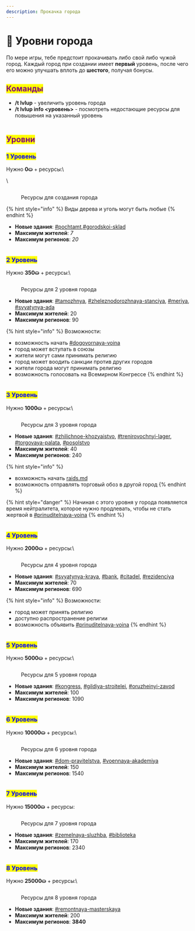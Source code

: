```yaml
---
description: Прокачка города
---
```


# 🔱 Уровни города

По мере игры, тебе предстоит прокачивать либо свой либо чужой город. Каждый город при создании имеет **первый** уровень, после чего его можно улучшать вплоть до **шестого**, получая бонусы.

## <mark style="color:purple;">Команды</mark>

* **/t lvlup** - увеличить уровень города
* **/t lvlup info <уровень>** - посмотреть недостающие ресурсы для повышения на указанный уровень

<figure><img src="../.gitbook/assets/gitlab_hr7.svg" alt=""><figcaption></figcaption></figure>

## <mark style="color:purple;">Уровни</mark>

### <mark style="color:blue;">1 Уровень</mark>

Нужно **0⛀** + ресурсы:\


\


<figure><img src="../.gitbook/assets/image (35).png" alt=""><figcaption><p>Ресурсы для создания города</p></figcaption></figure>

{% hint style="info" %}
Виды дерева и уголь могут быть любые
{% endhint %}

* **Новые здания**: [#pochtamt](buildings.md#pochtamt "mention"),[#gorodskoi-sklad](buildings.md#gorodskoi-sklad "mention")
* **Максимум жителей**: _7_
* **Максимум регионов**: _20_

<figure><img src="../.gitbook/assets/gitlab_hr7.svg" alt=""><figcaption></figcaption></figure>

### <mark style="color:blue;">2 Уровень</mark>

Нужно **350⛀** + ресурсы:\


<figure><img src="../.gitbook/assets/image (36).png" alt=""><figcaption><p>Ресурсы для 2 уровня города</p></figcaption></figure>

* **Новые здания**: [#tamozhnya](buildings.md#tamozhnya "mention"), [#zheleznodorozhnaya-stanciya](buildings.md#zheleznodorozhnaya-stanciya "mention"), [#meriya](buildings.md#meriya "mention"), [#svyatynya-ada](buildings.md#svyatynya-ada "mention")
* **Максимум жителей**: 20
* **Максимум регионов**: 90

{% hint style="info" %}
Возможности:

* возможность начать [#dogovornaya-voina](wars.md#dogovornaya-voina "mention")
* город может вступать в союзы
* жители могут сами принимать религию
* город может воодить санкции против других городов
* жители города могут принимать религию
* возможность голосовать на Всемирном Конгрессе
{% endhint %}

<figure><img src="../.gitbook/assets/gitlab_hr7.svg" alt=""><figcaption></figcaption></figure>

### <mark style="color:blue;">3 Уровень</mark>

Нужно **1000⛀** + ресурсы:\


<figure><img src="../.gitbook/assets/image (7).png" alt=""><figcaption><p>Ресурсы для 3 уровня города</p></figcaption></figure>

* **Новые здания**: [#zhilichnoe-khozyaistvo](buildings.md#zhilichnoe-khozyaistvo "mention"), [#trenirovochnyi-lager](buildings.md#trenirovochnyi-lager "mention"), [#torgovaya-palata](buildings.md#torgovaya-palata "mention"), [#posolstvo](buildings.md#posolstvo "mention")
* **Максимум жителей**: 40
* **Максимум регионов**: 240

{% hint style="info" %}
- вохможнсть начать [raids.md](raids.md "mention")
- возможность отправлять торговый обоз в другой город
{% endhint %}

{% hint style="danger" %}
Начиная с этого уровня у города появляется время нейтралитета, которое нужно продлевать, чтобы не стать жертвой в [#prinuditelnaya-voina](wars.md#prinuditelnaya-voina "mention")
{% endhint %}

<figure><img src="../.gitbook/assets/gitlab_hr7.svg" alt=""><figcaption></figcaption></figure>

### <mark style="color:blue;">4 Уровень</mark>

Нужно **2000⛀** + ресурсы:\


<figure><img src="../.gitbook/assets/image (2).png" alt=""><figcaption><p>Ресурсы для 4 уровня города</p></figcaption></figure>

* **Новые здания**: [#svyatynya-kraya](buildings.md#svyatynya-kraya "mention"), [#bank](buildings.md#bank "mention"), [#citadel](buildings.md#citadel "mention"), [#rezidenciya](buildings.md#rezidenciya "mention")
* **Максимум жителей**: 70
* **Максимум регионов**: 690

{% hint style="info" %}
Возможности:

* город может принять религию
* доступно распространение религии
* возможность объявить [#prinuditelnaya-voina](wars.md#prinuditelnaya-voina "mention")
{% endhint %}

<figure><img src="../.gitbook/assets/gitlab_hr7.svg" alt=""><figcaption></figcaption></figure>

### <mark style="color:blue;">5 Уровень</mark>

Нужно **5000⛀** + ресурсы:\


<figure><img src="../.gitbook/assets/image (3).png" alt=""><figcaption><p>Ресурсы для 5 уровня города</p></figcaption></figure>

* **Новые здания**: [#kongress](buildings.md#kongress "mention"), [#gildiya-stroitelei](buildings.md#gildiya-stroitelei "mention"), [#oruzheinyi-zavod](buildings.md#oruzheinyi-zavod "mention")
* **Максимум жителей**: 100
* **Максимум регионов**: 1090

<figure><img src="../.gitbook/assets/gitlab_hr7.svg" alt=""><figcaption></figcaption></figure>

### <mark style="color:blue;">6 Уровень</mark>

Нужно **10000⛀** + ресурсы:\


<figure><img src="../.gitbook/assets/image (4).png" alt=""><figcaption><p>Ресурсы для 6 уровня города</p></figcaption></figure>

* **Новые здания**: [#dom-pravitelstva](buildings.md#dom-pravitelstva "mention"), [#voennaya-akademiya](buildings.md#voennaya-akademiya "mention")
* **Максимум жителей**: 150
* **Максимум регионов**: 1540

<figure><img src="../.gitbook/assets/gitlab_hr7.svg" alt=""><figcaption></figcaption></figure>

### <mark style="color:blue;">7 Уровень</mark>

Нужно **15000⛀** + ресурсы:

<figure><img src="../.gitbook/assets/image (5).png" alt=""><figcaption><p>Ресурсы для 7 уровня города</p></figcaption></figure>

* **Новые здания**: [#zemelnaya-sluzhba](buildings.md#zemelnaya-sluzhba "mention"), [#biblioteka](buildings.md#biblioteka "mention")
* **Максимум жителей**: 170
* **Максимум регионов**: 2340

<figure><img src="../.gitbook/assets/gitlab_hr7.svg" alt=""><figcaption></figcaption></figure>

### <mark style="color:blue;">8 Уровень</mark>

Нужно **25000⛀** + ресурсы:\


<figure><img src="../.gitbook/assets/image (37).png" alt=""><figcaption><p>Ресурсы для 8 уровня города</p></figcaption></figure>

* **Новые здания**: [#remontnaya-masterskaya](buildings.md#remontnaya-masterskaya "mention")
* **Максимум жителей**: 200
* **Максимум регионов**: **3840**
